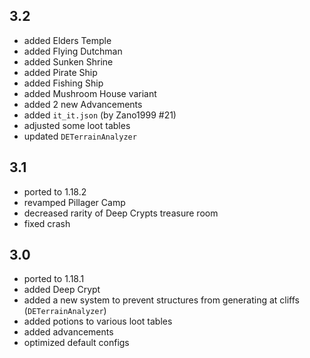## 3.2
* added Elders Temple
* added Flying Dutchman
* added Sunken Shrine
* added Pirate Ship
* added Fishing Ship
* added Mushroom House variant
* added 2 new Advancements
* added `it_it.json` (by Zano1999 #21)
* adjusted some loot tables
* updated `DETerrainAnalyzer`

## 3.1
* ported to 1.18.2
* revamped Pillager Camp
* decreased rarity of Deep Crypts treasure room
* fixed crash

## 3.0
* ported to 1.18.1
* added Deep Crypt
* added a new system to prevent structures from generating at cliffs (`DETerrainAnalyzer`)
* added potions to various loot tables
* added advancements
* optimized default configs